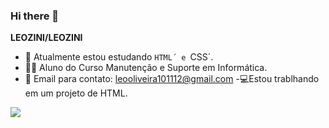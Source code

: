 ### Hi there 👋


**LEOZINI/LEOZINI** 


- 🔭 Atualmente estou estudando `HTML´ e `CSS´.
- 👨‍🎓 Aluno do Curso Manutenção e Suporte em Informática.
- 📧 Email para contato: leooliveira101112@gmail.com
-💻Estou trablhando em um projeto de HTML.

![](https://media.tenor.com/K4ruSdBYWLkAAAAM/globolinha-neymar.gif)


